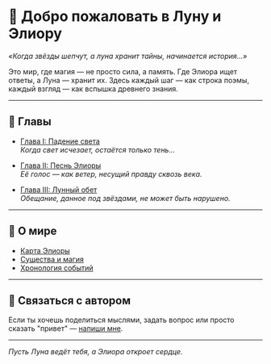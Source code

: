 # 🌌 Добро пожаловать в Луну и Элиору

_«Когда звёзды шепчут, а луна хранит тайны, начинается история...»_

Это мир, где магия — не просто сила, а память. Где Элиора ищет ответы, а Луна — хранит их. Здесь каждый шаг — как строка поэмы, каждый взгляд — как вспышка древнего знания.

---

## 📖 Главы

- [Глава I: Падение света](chapter1.md)  
  _Когда свет исчезает, остаётся только тень..._

- [Глава II: Песнь Элиоры](chapter2.md)  
  _Её голос — как ветер, несущий правду сквозь века._

- [Глава III: Лунный обет](chapter3.md)  
  _Обещание, данное под звёздами, не может быть нарушено._

---

## 🧭 О мире

- [Карта Элиоры](map.md)  
- [Существа и магия](magic.md)  
- [Хронология событий](timeline.md)

---

## 💌 Связаться с автором

Если ты хочешь поделиться мыслями, задать вопрос или просто сказать "привет" — [напиши мне](mailto:your.email@example.com).

---

_Пусть Луна ведёт тебя, а Элиора откроет сердце._